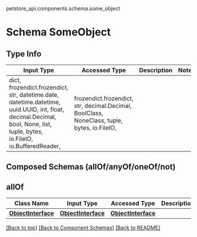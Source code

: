 petstore_api.components.schema.some_object
# Schema SomeObject

## Type Info
Input Type | Accessed Type | Description | Notes
------------ | ------------- | ------------- | -------------
dict, frozendict.frozendict, str, datetime.date, datetime.datetime, uuid.UUID, int, float, decimal.Decimal, bool, None, list, tuple, bytes, io.FileIO, io.BufferedReader,  | frozendict.frozendict, str, decimal.Decimal, BoolClass, NoneClass, tuple, bytes, io.FileIO,  |  |

## Composed Schemas (allOf/anyOf/oneOf/not)
## allOf
Class Name | Input Type | Accessed Type | Description | Notes
------------- | ------------- | ------------- | ------------- | -------------
[**ObjectInterface**](object_interface.md) | [**ObjectInterface**](object_interface.md) | [**ObjectInterface**](object_interface.md) |  |

[[Back to top]](#top) [[Back to Component Schemas]](../../../README.md#Component-Schemas) [[Back to README]](../../../README.md)
